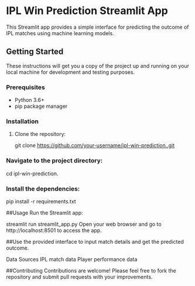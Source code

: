 # IPL Win Prediction Streamlit App

This Streamlit app provides a simple interface for predicting the outcome of IPL matches using machine learning models.

## Getting Started

These instructions will get you a copy of the project up and running on your local machine for development and testing purposes.

### Prerequisites

- Python 3.6+
- pip package manager

### Installation

1. Clone the repository:

   git clone https://github.com/your-username/ipl-win-prediction..git
### Navigate to the project directory:


cd ipl-win-prediction.
### Install the dependencies:
pip install -r requirements.txt

##Usage
Run the Streamlit app:


streamlit run streamlit_app.py
Open your web browser and go to http://localhost:8501 to access the app.

##Use the provided interface to input match details and get the predicted outcome.

Data Sources
IPL match data
Player performance data

##Contributing
Contributions are welcome! Please feel free to fork the repository and submit pull requests with your improvements.
